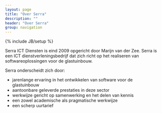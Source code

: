 ```yaml
---
layout: page
title: "Over Serra"
description: ""
header: "Over Serra"
group: navigation
---
```

{% include JB/setup %}

Serra ICT Diensten is eind 2009 opgericht door Marijn van der Zee. Serra is een ICT dienstverleningsbedrijf dat zich richt op het realiseren van softwareoplossingen voor de glastuinbouw.

Serra onderscheidt zich door:
 
 * jarenlange ervaring in het ontwikkelen van software voor de glastuinbouw
 * aantoonbare geleverde prestaties in deze sector
 * werkwijze gericht op samenwerking en het delen van kennis
 * een zowel academische als pragmatische werkwijze
 * een scherp uurtarief